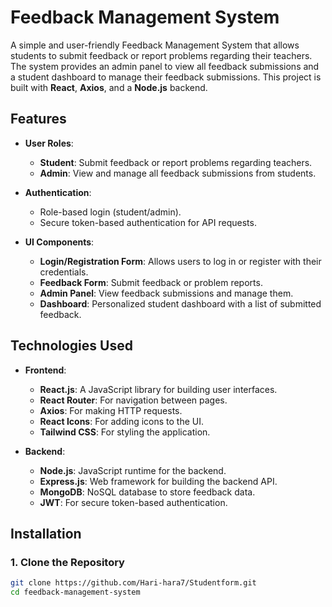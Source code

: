 # Feedback Management System

A simple and user-friendly Feedback Management System that allows students to submit feedback or report problems regarding their teachers. The system provides an admin panel to view all feedback submissions and a student dashboard to manage their feedback submissions. This project is built with **React**, **Axios**, and a **Node.js** backend.

## Features

- **User Roles**:
  - **Student**: Submit feedback or report problems regarding teachers.
  - **Admin**: View and manage all feedback submissions from students.

- **Authentication**:
  - Role-based login (student/admin).
  - Secure token-based authentication for API requests.

- **UI Components**:
  - **Login/Registration Form**: Allows users to log in or register with their credentials.
  - **Feedback Form**: Submit feedback or problem reports.
  - **Admin Panel**: View feedback submissions and manage them.
  - **Dashboard**: Personalized student dashboard with a list of submitted feedback.

## Technologies Used

- **Frontend**: 
  - **React.js**: A JavaScript library for building user interfaces.
  - **React Router**: For navigation between pages.
  - **Axios**: For making HTTP requests.
  - **React Icons**: For adding icons to the UI.
  - **Tailwind CSS**: For styling the application.

- **Backend**:
  - **Node.js**: JavaScript runtime for the backend.
  - **Express.js**: Web framework for building the backend API.
  - **MongoDB**: NoSQL database to store feedback data.
  - **JWT**: For secure token-based authentication.

## Installation

### 1. Clone the Repository

```bash
git clone https://github.com/Hari-hara7/Studentform.git
cd feedback-management-system
